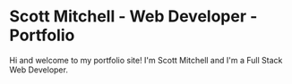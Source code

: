 # Scott Mitchell - Web Developer - Portfolio

Hi and welcome to my portfolio site! I'm Scott Mitchell and I'm a Full Stack Web Developer.
